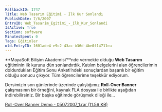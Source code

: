 ```yaml
---
FallbackID: 1747
Title: Web Tasarım Eğitimi - İlk Kur Sonlandı
PublishDate: 7/6/2007
EntryID: Web_Tasarim_Egitimi_-_Ilk_Kur_Sonlandi
IsActive: True
Section: software
MinutesSpent: 0
Tags: Eğitimler
old.EntryID: 1601ade4-e9c2-43ac-b36d-4be0f14711ea
---
```

**MayaSoft Bilişim Akademisi’**nde vermekte olduğu **Web Tasarım**
eğitiminin ilk kurunu dün sonlandırdık. Katılım belgelerini alan
öğrencilerimin doldurdukları Eğitim Sonu Anketi’ndeki sonuçlardan
başarılı bir eğitim olduğu sonucu çıkıyor. Tüm öğrencilerime teşekkür
ediyorum.

Dersimizin son günlerinde üzerinde çalıştığımız **Roll-Over Banner**
çalışmasının bir örneğini, kaynak FLA dosyası ile birlikte aşağıdan
indirebilirsiniz. Bir başka eğitimde görüşmek dileği ile…

[Roll-Over Banner Demo - 05072007\_1.rar (11.56
KB)](http://cdn.daron.yondem.com/assets/1747/05072007_1.rar)



